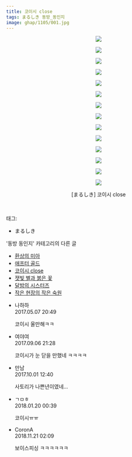 ```yaml
---
title: 코이시 close
tags: まるしき 동방_동인지
image: ghap/1105/001.jpg
---
```

<div class="article">
<p style="text-align: center; clear: none; float: none;"><img src="{{ site.nasurl }}/ghap/1105/001.jpg"/></p>
<p style="text-align: center; clear: none; float: none;"><img src="{{ site.nasurl }}/ghap/1105/002.jpg"/></p>
<p style="text-align: center; clear: none; float: none;"><img src="{{ site.nasurl }}/ghap/1105/003.jpg"/></p>
<p style="text-align: center; clear: none; float: none;"><img src="{{ site.nasurl }}/ghap/1105/004.jpg"/></p>
<p style="text-align: center; clear: none; float: none;"><img src="{{ site.nasurl }}/ghap/1105/005.jpg"/></p>
<p style="text-align: center; clear: none; float: none;"><img src="{{ site.nasurl }}/ghap/1105/006.jpg"/></p>
<p style="text-align: center; clear: none; float: none;"><img src="{{ site.nasurl }}/ghap/1105/007.jpg"/></p>
<p style="text-align: center; clear: none; float: none;"><img src="{{ site.nasurl }}/ghap/1105/008.jpg"/></p>
<p style="text-align: center; clear: none; float: none;"><img src="{{ site.nasurl }}/ghap/1105/009.jpg"/></p>
<p style="text-align: center; clear: none; float: none;"><img src="{{ site.nasurl }}/ghap/1105/010.jpg"/></p>
<p style="text-align: center; clear: none; float: none;"><img src="{{ site.nasurl }}/ghap/1105/011.jpg"/></p>
<p style="text-align: center; clear: none; float: none;"><img src="{{ site.nasurl }}/ghap/1105/012.jpg"/></p>
<p style="text-align: center; clear: none; float: none;"><img src="{{ site.nasurl }}/ghap/1105/013.jpg"/></p>
<p style="text-align: center; clear: none; float: none;"><img src="{{ site.nasurl }}/ghap/1105/014.jpg"/></p>
<p style="text-align: center; clear: none; float: none;">[まるしき] 코이시 close</p>
<p><br/></p>
</div><div class="tagTrail">
<p>태그: </p>
<ul>
<li>まるしき</li>
</ul>
</div><div class="another">
<p>'동방 동인지' 카테고리의 다른 글</p>
<ul>
<li><a href="/2016-07-26-ghap_1107">환상의 미아</a></li>
<li><a href="/2016-07-26-ghap_1106">애프터 골드</a></li>
<li><a href="/2016-07-26-ghap_1105">코이시 close</a></li>
<li><a href="/2016-07-26-ghap_1104">잿빛 별과 붉은 꽃</a></li>
<li><a href="/2016-07-26-ghap_1103">달밤의 시스터즈</a></li>
<li><a href="/2016-07-26-ghap_1102">작은 현장의 작은 숙원</a></li>
</ul>
</div><div class="cb_module cb_fluid">
<div class="cb_wrt cb_profile">
<div class="comment">
<ul>
<li class="cb_thumb_off" id="comment14983115">
<div class="cb_comment_area">
<div class="cb_info_area">
<div class="cb_section">
<span class="cb_nick_name">나하하</span>
</div>
<div class="cb_section">
<span class="cb_date">2017.05.07 20:49 </span>
</div>
</div>
<div class="cb_dsc_comment">
<p class="cb_dsc">
											코이시 울만해ㅋㅋ
										</p>
</div>
</div></li>
<li class="cb_thumb_off" id="comment15077710">
<div class="cb_comment_area">
<div class="cb_info_area">
<div class="cb_section">
<span class="cb_nick_name">여야여</span>
</div>
<div class="cb_section">
<span class="cb_date">2017.09.06 21:28 </span>
</div>
</div>
<div class="cb_dsc_comment">
<p class="cb_dsc">
											코이시가 눈 닫을 만했네 ㅋㅋㅋㅋ
										</p>
</div>
</div></li>
<li class="cb_thumb_off" id="comment15094291">
<div class="cb_comment_area">
<div class="cb_info_area">
<div class="cb_section">
<span class="cb_nick_name">만남</span>
</div>
<div class="cb_section">
<span class="cb_date">2017.10.01 12:40 </span>
</div>
</div>
<div class="cb_dsc_comment">
<p class="cb_dsc">
											사토리가 나쁜년이였네...
										</p>
</div>
</div></li>
<li class="cb_thumb_off" id="comment15178258">
<div class="cb_comment_area">
<div class="cb_info_area">
<div class="cb_section">
<span class="cb_nick_name">ㄱㅁㅎ</span>
</div>
<div class="cb_section">
<span class="cb_date">2018.01.20 00:39 </span>
</div>
</div>
<div class="cb_dsc_comment">
<p class="cb_dsc">
											코이시ㅠㅠ
										</p>
</div>
</div></li>
<li class="cb_thumb_off" id="comment15376063">
<div class="cb_comment_area">
<div class="cb_info_area">
<div class="cb_section">
<span class="cb_nick_name">CoronA</span>
</div>
<div class="cb_section">
<span class="cb_date">2018.11.21 02:09 </span>
</div>
</div>
<div class="cb_dsc_comment">
<p class="cb_dsc">
											보이스피싱 ㅋㅋㅋㅋㅋㅋ
										</p>
</div>
</div></li>
</ul>
</div>
</div><!-- commentList close -->
</div>
